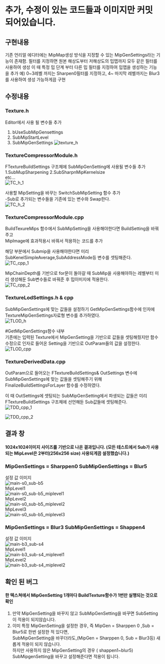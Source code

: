 
# 추가, 수정이 있는 코드들과 이미지만 커밋되어있습니다.   
## 구현내용   
기존 언리얼 에디터에는 MipMap생성 방식을 지정할 수 있는 MipGenSettings라는 기능이 존재함.
필터를 지정하면 원본 해상도부터 저해상도의 밉맵까지 모두 같은 필터를 사용하여 생성
이 때 특정 밉 단계 부터 다른 밉 필터를 지정하여 밉맵을 생성하는 기능을 추가
예) 0~3레벨 까지는 Sharpen0필터를 지정하고, 4~ 마지막 레벨까지는 Blur3를 사용하여 생성 가능하게끔 구현
## 수정내용   
### Texture.h   

Editor에서 사용 될 변수들 추가   
1. bUseSubMipGensettings
2. SubMipStartLevel
3. SubMipGenSettings
![texture_h](https://user-images.githubusercontent.com/49854426/142062445-a5b83cc2-0c81-4309-bc3a-d6d77f942084.png)   

### TextureCompressorModule.h   

FTextureBuildSettings 구조체에 SubMipGenSetting에 사용될 변수들 추가   
1.SubMupSharpening
2.SubSharpnMipKernelsize   
etc...   
![TC_h_1](https://user-images.githubusercontent.com/49854426/142063265-5cec20f1-9031-4914-af80-75e4ee772876.png)

사용할 MipSetting을 바꾸는 SwitchSubMipSetting 함수 추가   
-Sub로 추가되는 변수들을 기존에 있는 변수와 Swap한다.   
![TC_h_2](https://user-images.githubusercontent.com/49854426/142063291-c8670a16-ec19-479b-b690-0744c7911b6e.png)

### TextureCompressorModule.cpp   

BuildTexureMips 함수에서 SubMipSetting을 사용해야한다면 BuildSetting을 바꿔주고   
MipImage에 효과적용시 바꿔서 적용하는 코드를 추가   
   
해당 부분에서 Submip을 사용해야한다면 미리 SubKenelSimpleAverage,SubAddressMode등 변수를 셋팅해준다.   
![TC_cpp_1](https://user-images.githubusercontent.com/49854426/142064006-c57df9d1-87c7-4330-9b6a-da3897519cc6.png)

MipChainDepth를 기반으로 for문이 돌아갈 때 SubMip을 사용해야하는 레벨부터 미리 생성해둔 Sub변수들로 바꿔준 후 밉이미지에 적용한다.   
![TC_cpp_2](https://user-images.githubusercontent.com/49854426/142064146-4f6646db-15ff-41ed-8820-3323baadef26.png)   

### TextureLodSettings.h & cpp

SubMipGenSettings에 맞는 값들을 설정하기 GetMipGenSettings함수에 인자에 TextureMipGenSettings자료형 변수를 추가하였다.   
![TLOD_h](https://user-images.githubusercontent.com/49854426/142064882-446037ce-0e58-4825-9c42-6f7395c90317.png)   

#GetMipGenSettings함수 내부   
기존에는 입력된 Texture에서 MipGenSetting을 기반으로 값들을 셋팅해줬지만 함수 수정으로 인자로 들어온 Setting을 기반으로 OutParam들의 값을 설정한다.   
![TLOD_cpp](https://user-images.githubusercontent.com/49854426/142064895-4e910552-2ab5-4526-8825-979b625dbda4.png)

### TextureDerivedData.cpp

OutParam으로 들어오는 FTextureBuildSettings& OutSettings 변수에 SubMipGenSettings에 맞는 값들을 셋팅해주기 위해 FinalizeBuildSettingsForLayer 함수를 수정하였다.   

이 때 OutSettings에 셋팅되는 SubMipGenSetting에서 파생되는 값들은 미리 FTextureBuildSettings 구조체에 선언해둔 Sub값들에 셋팅해준다.   
![TDD_cpp_1](https://user-images.githubusercontent.com/49854426/142065500-122fa702-2276-4b25-be21-4e385dbc9092.png)   
   
![TDD_cpp_2](https://user-images.githubusercontent.com/49854426/142065504-7d57b6fa-8165-4806-a48e-219393dca3f0.png)   
   
## 결과 창
#### 1024x1024이미지 사이즈를 기반으로 나온 결과입니다. (모든 테스트에서 Sub가 사용되는 MipLevel은 2부터(256x256 size) 사용되게끔 설정했습니다.)
### MipGenSettings = Sharppen0 SubMipGenSettings = Blur5 
설정 값 이미지   
![main-s0_sub-b5](https://user-images.githubusercontent.com/49854426/142066138-4ed8520a-384e-496c-abec-f0dc7b4663e0.png)   
MipLevel1   
![main-s0_sub-b5_miplevel1](https://user-images.githubusercontent.com/49854426/142066148-378e6506-b316-4007-a264-85918636d519.png)   
MipLevel2   
![main-s0_sub-b5_miplevel2](https://user-images.githubusercontent.com/49854426/142066152-94a48bf5-7eef-4c21-83f4-2d91f250ca65.png)   
MipLevel3   
![main-s0_sub-b5_miplevel3](https://user-images.githubusercontent.com/49854426/142066156-0ac195b4-bcc1-4886-82a4-d104689b5f86.png)   
### MipGenSettings = Blur3 SubMipGenSettings = Shappen4
설정 값 이미지   
![main-b3_sub-s4](https://user-images.githubusercontent.com/49854426/142066343-16a5d768-ceec-4d23-822d-7d1943151709.png)   
MipLevel1   
![main-b3_sub-s4_miplevel1](https://user-images.githubusercontent.com/49854426/142066257-e1e461af-dee8-4c4c-8da5-f18a9e2475c0.png)   
MipLevel2   
![main-b3_sub-s4_miplevel2](https://user-images.githubusercontent.com/49854426/142066260-9456e811-5372-4dec-9cbe-64db863f025c.png)   

## 확인 된 버그
#### 한 텍스쳐에서 MipGenSetting 1개마다 BuildTexture함수가 1번만 실행되는 것으로 확인
1. 만약 MipGenSetting을 바꾸지 않고 SubMipGenSetting을 바꾸면 SubSetting이 적용이 되지않습니다.   
2. 이미 특정 MipGenSetting을 설정한 경우, 즉 MipGen = Sharppen 0 ,Sub = Blur5로 한번 설정한 적 있다면,   
   SubMipGenSetting을 바꾸더라도,(MipGen = Sharppen 0, Sub = Blur3등) 새롭게 적용이 되지 않습니다.   
   하지만 사용하지 않은 MipGenSetting의 경우 ( shappen1~blur5) SubMipgenSetting을 바꾸고 설정해준다면 적용이 됩니다.
